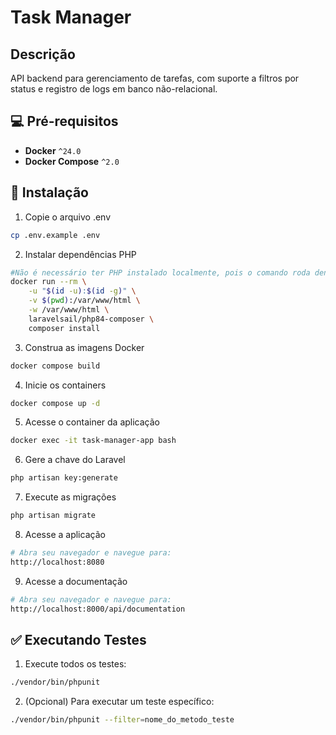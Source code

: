 # Task Manager

## Descrição
API backend para gerenciamento de tarefas, com suporte a filtros por status e registro de logs em banco não-relacional.

## 💻 Pré-requisitos
* **Docker** `^24.0`
* **Docker Compose** `^2.0`

## 🐋 Instalação

1. Copie o arquivo .env
```bash
cp .env.example .env
```

2. Instalar dependências PHP
```bash
#Não é necessário ter PHP instalado localmente, pois o comando roda dentro de um container Docker.
docker run --rm \
    -u "$(id -u):$(id -g)" \
    -v $(pwd):/var/www/html \
    -w /var/www/html \
    laravelsail/php84-composer \
    composer install
```

3. Construa as imagens Docker
```bash
docker compose build
```

4. Inicie os containers
```bash
docker compose up -d
```

5. Acesse o container da aplicação
```bash
docker exec -it task-manager-app bash
```

6. Gere a chave do Laravel
```bash
php artisan key:generate
```

7. Execute as migrações
```bash
php artisan migrate
```

8. Acesse a aplicação
```bash
# Abra seu navegador e navegue para:
http://localhost:8080
```

9. Acesse a documentação
```bash
# Abra seu navegador e navegue para:
http://localhost:8000/api/documentation
```

## ✅ Executando Testes

1. Execute todos os testes:

```bash
./vendor/bin/phpunit
```

2. (Opcional) Para executar um teste específico:

```bash
./vendor/bin/phpunit --filter=nome_do_metodo_teste
```